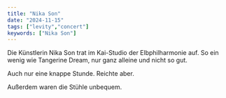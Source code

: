 ```yaml
---
title: "Nika Son"
date: "2024-11-15"
tags: ["levity","concert"]
keywords: ["Nika Son"]
---
```

Die Künstlerin Nika Son trat im Kai-Studio der Elbphilharmonie auf. So ein wenig wie Tangerine Dream, nur ganz alleine und nicht so gut.

Auch nur eine knappe Stunde. Reichte aber. 

Außerdem waren die Stühle unbequem.